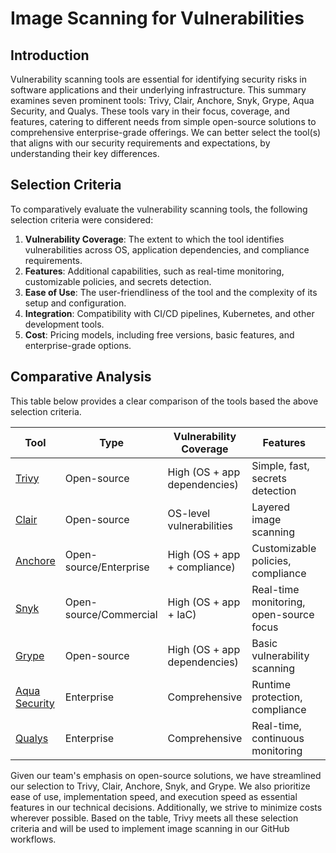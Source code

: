 # Image Scanning for Vulnerabilities

## Introduction

Vulnerability scanning tools are essential for identifying security risks in software applications and their underlying infrastructure. This summary examines seven prominent tools: Trivy, Clair, Anchore, Snyk, Grype, Aqua Security, and Qualys. These tools vary in their focus, coverage, and features, catering to different needs from simple open-source solutions to comprehensive enterprise-grade offerings. We can better select the tool(s) that aligns with our security requirements and expectations, by understanding their key differences.

## Selection Criteria

To comparatively evaluate the vulnerability scanning tools, the following selection criteria were considered:

1. **Vulnerability Coverage**: The extent to which the tool identifies vulnerabilities across OS, application dependencies, and compliance requirements.
2. **Features**: Additional capabilities, such as real-time monitoring, customizable policies, and secrets detection.
3. **Ease of Use**: The user-friendliness of the tool and the complexity of its setup and configuration.
4. **Integration**: Compatibility with CI/CD pipelines, Kubernetes, and other development tools.
5. **Cost**: Pricing models, including free versions, basic features, and enterprise-grade options.

## Comparative Analysis

This table below provides a clear comparison of the tools based the above selection criteria.

| Tool                                                                                | Type                   | Vulnerability Coverage       | Features                                | Ease of Use | Integration               | Cost                    |
| ----------------------------------------------------------------------------------- | ---------------------- | ---------------------------- | --------------------------------------- | ----------- | ------------------------- | ----------------------- |
| [Trivy](https://trivy.dev/)                                                         | Open-source            | High (OS + app dependencies) | Simple, fast, secrets detection         | High        | CI/CD, Kubernetes         | Free                    |
| [Clair](https://github.com/arminc/clair-scanner)                                    | Open-source            | OS-level vulnerabilities     | Layered image scanning                  | Moderate    | Quay, Kubernetes          | Free                    |
| [Anchore](https://anchore.com/container-vulnerability-scanning/)                    | Open-source/Enterprise | High (OS + app + compliance) | Customizable policies, compliance       | Moderate    | Jenkins, CircleCI, K8s    | Free (basic), Paid      |
| [Snyk](https://snyk.io/product/container-vulnerability-management/)                 | Open-source/Commercial | High (OS + app + IaC)        | Real-time monitoring, open-source focus | High        | CI/CD, GitHub, Registries | Free (basic), Paid      |
| [Grype](https://github.com/anchore/grype)                                           | Open-source            | High (OS + app dependencies) | Basic vulnerability scanning            | High        | CI/CD, Kubernetes         | Free                    |
| [Aqua Security](https://www.aquasec.com/products/container-vulnerability-scanning/) | Enterprise             | Comprehensive                | Runtime protection, compliance          | Moderate    | CI/CD, Kubernetes, Docker | Paid (enterprise-grade) |
| [Qualys](https://docs.qualys.com/en/cs/latest/vuln_scans/docker_images.htm)         | Enterprise             | Comprehensive                | Real-time, continuous monitoring        | Moderate    | CI/CD, Kubernetes, Docker | Paid (enterprise-grade) |

Given our team's emphasis on open-source solutions, we have streamlined our selection to Trivy, Clair, Anchore, Snyk, and Grype. We also prioritize ease of use, implementation speed, and execution speed as essential features in our technical decisions. Additionally, we strive to minimize costs wherever possible. Based on the table, Trivy meets all these selection criteria and will be used to implement image scanning in our GitHub workflows.

